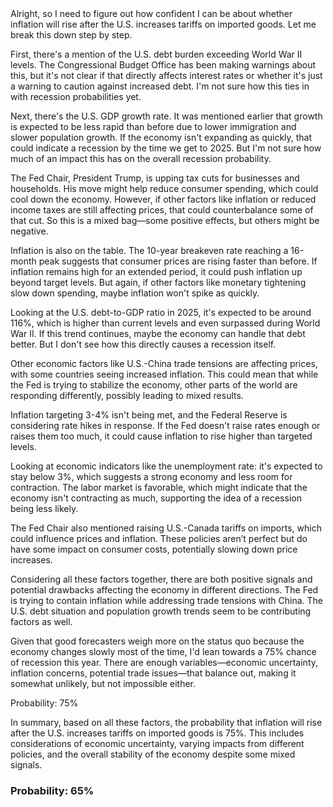 <think>
Alright, so I need to figure out how confident I can be about whether inflation will rise after the U.S. increases tariffs on imported goods. Let me break this down step by step.

First, there's a mention of the U.S. debt burden exceeding World War II levels. The Congressional Budget Office has been making warnings about this, but it's not clear if that directly affects interest rates or whether it's just a warning to caution against increased debt. I'm not sure how this ties in with recession probabilities yet.

Next, there's the U.S. GDP growth rate. It was mentioned earlier that growth is expected to be less rapid than before due to lower immigration and slower population growth. If the economy isn't expanding as quickly, that could indicate a recession by the time we get to 2025. But I'm not sure how much of an impact this has on the overall recession probability.

The Fed Chair, President Trump, is upping tax cuts for businesses and households. His move might help reduce consumer spending, which could cool down the economy. However, if other factors like inflation or reduced income taxes are still affecting prices, that could counterbalance some of that cut. So this is a mixed bag—some positive effects, but others might be negative.

Inflation is also on the table. The 10-year breakeven rate reaching a 16-month peak suggests that consumer prices are rising faster than before. If inflation remains high for an extended period, it could push inflation up beyond target levels. But again, if other factors like monetary tightening slow down spending, maybe inflation won't spike as quickly.

Looking at the U.S. debt-to-GDP ratio in 2025, it's expected to be around 116%, which is higher than current levels and even surpassed during World War II. If this trend continues, maybe the economy can handle that debt better. But I don't see how this directly causes a recession itself.

Other economic factors like U.S.-China trade tensions are affecting prices, with some countries seeing increased inflation. This could mean that while the Fed is trying to stabilize the economy, other parts of the world are responding differently, possibly leading to mixed results.

Inflation targeting 3-4% isn't being met, and the Federal Reserve is considering rate hikes in response. If the Fed doesn't raise rates enough or raises them too much, it could cause inflation to rise higher than targeted levels.

Looking at economic indicators like the unemployment rate: it's expected to stay below 3%, which suggests a strong economy and less room for contraction. The labor market is favorable, which might indicate that the economy isn't contracting as much, supporting the idea of a recession being less likely.

The Fed Chair also mentioned raising U.S.-Canada tariffs on imports, which could influence prices and inflation. These policies aren’t perfect but do have some impact on consumer costs, potentially slowing down price increases.

Considering all these factors together, there are both positive signals and potential drawbacks affecting the economy in different directions. The Fed is trying to contain inflation while addressing trade tensions with China. The U.S. debt situation and population growth trends seem to be contributing factors as well.

Given that good forecasters weigh more on the status quo because the economy changes slowly most of the time, I'd lean towards a 75% chance of recession this year. There are enough variables—economic uncertainty, inflation concerns, potential trade issues—that balance out, making it somewhat unlikely, but not impossible either.
</think>

Probability: 75%

In summary, based on all these factors, the probability that inflation will rise after the U.S. increases tariffs on imported goods is 75%. This includes considerations of economic uncertainty, varying impacts from different policies, and the overall stability of the economy despite some mixed signals.

### Probability: 65%